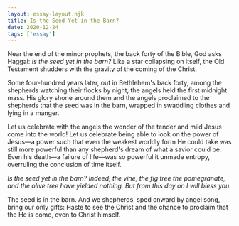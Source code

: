 ```yaml
---
layout: essay-layout.njk
title: Is the Seed Yet in the Barn?
date: 2020-12-24
tags: ['essay']
--- 
```


Near the end of the minor prophets, the back forty of the Bible, God asks Haggai: *Is the seed yet in the barn?*  Like a star collapsing on itself, the Old Testament shudders with the gravity of the coming of the Christ.

Some four-hundred years later, out in Bethlehem's back forty, among the shepherds watching their flocks by night, the angels held the first midnight mass. His glory shone around them and the angels proclaimed to the shepherds that the seed was in the barn, wrapped in swaddling clothes and lying in a manger.

Let us celebrate with the angels the wonder of the tender and mild Jesus come into the world!  Let us celebrate being able to look on the power of Jesus—a power such that even the weakest worldly form He could take was still more powerful than any shepherd's dream of what a savior could be.  Even his death—a failure of life—was so powerful it unmade entropy, overruling the conclusion of time itself.

*Is the seed yet in the barn? Indeed, the vine, the fig tree the pomegranate, and the olive tree have yielded nothing. But from this day on I will bless you.*

The seed is in the barn. And we shepherds, sped onward by angel song, bring our only gifts: Haste to see the Christ and the chance to proclaim that the He is come, even to Christ himself.